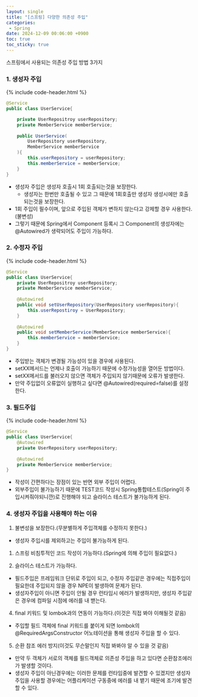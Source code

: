 ```yaml
---
layout: single
title: "[스프링] 다양한 의존성 주입"
categories: 
 - Spring
date: 2024-12-09 00:06:00 +0900
toc: true
toc_sticky: true
---
```

스프링에서 사용되는 의존성 주입 방법 3가지

### 1. 생성자 주입

{% include code-header.html %}
```java
@Service
public class UserService{

	private UserRepositroy userRepository;
	private MemberService memberService;
	
	public UserService(
		UserRepository userRepository,
		MemberService memberService
	){
		this.userRepository = userRepository;
		this.memberService = memberService;
	}
}
```

- 생성자 주입은 생성자 호출시 1회 호출되는것을 보장한다.
    - 생성자는 한번만 호출될 수 있고 그 때문에 1회호출만 생성자 생성시에만 호출되는것을 보장한다.
- 1회 주입이 필수이며, 앞으로 주입된 객체가 변하지 않는다고 강제할 경우 사용한다.(불변성)
- 그렇기 때문에 Spring에서 Component 등록시 그 Component의 생성자에는 @Autowired가 생략되어도 주입이 가능하다.

 

### 2. 수정자 주입

{% include code-header.html %}
```java
@Service
public class UserService{
	private UserRepositroy userRepository;
	private MemberService memberService;
	
	@Autowired
	public void setUserRepository(UserRepository userRepository){
		this.userRepostiroy = UserRepository;
	}
	
	@Autowired	
	public void setMemberService(MemberService memberService){
		this.memberService = memberService;
	}
}
```

- 주입받는 객체가 변경될 가능성이 있을 경우에 사용된다.
- setXX메서드는 언제나 호출이 가능하기 때문에 수정가능성을 열어둔 방법이다.
- setXX메서드를 불러오지 않으면 객체가 주입되지 않기때문에 오류가 발생한다.
- 만약 주입없이 오류없이 실행하고 싶다면 @Autowired(required=false)를 설정한다.

### 3. 필드주입

{% include code-header.html %}
```java
@Service
public class UserService{
	@Autowired
	private UserRepository userRepository;
	
	@Autowired
	private MemberService memberService;
}
```

- 작성이 간편하다는 장점이 있는 반면 외부 주입이 어렵다.
- 외부주입이 불가능하기 때문에 TEST코드 작성시 Spring통합테스트(Spring이 주입시켜줘야되니깐)로 진행해야 되고 슬라이스 테스트가 불가능하게 된다.

### 4. 생성자 주입을 사용해야 하는 이유

1) 불변성을 보장한다.(무분별하게 주입객체를 수정하지 못한다.)

- 생성자 주입시를 제외하고는 주입이 불가능하게 된다.

1) 스프링 비침투적인 코드 작성이 가능하다.(Spring에 의해 주입이 필요없다.)

2) 슬라이스 테스트가 가능하다.

- 필드주입은 프레임워크 단위로 주입이 되고, 수정자 주입같은 경우에는 직접주입이 필요한데 주입되지 않을 경우 NPE이 발생하여 문제가 된다.
- 생성자주입이 아니면 주입이 안될 경우 런타임시 에러가 발생하지만, 생성자 주입같은 경우에 컴파일 시점에 에러를 내 밷는다.

4) final 키워드 및 lombok과의 연동이 가능하다.(이것은 직접 봐야 이해될것 같음)

- 주입할 필드 객체에 final 키워드를 붙이게 되면 lombok의 @RequiredArgsConstructor 어노테이션을 통해 생성자 주입을 할 수 있다.

5) 순환 참조 에러 방지(이것도 무슨말인지 직접 봐봐야 알 수 있을 것 같음)

- 만약 두 객체가 서로의 객체를 필드객체로 의존성 주입을 하고 있다면 순환참조에러가 발생할 것이다.
- 생성자 주입이 아닌경우에는 이러한 문제를 런타임중에 발견할 수 있겠지만 생성자 주입을 사용할 경우에는 어플리케이션 구동중에 에러를 내 뱉기 때문에 조기에 발견할 수 있다.